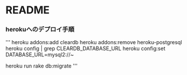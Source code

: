 # README

### herokuへのデプロイ手順

'''
heroku addons:add cleardb
heroku addons:remove heroku-postgresql
heroku config | grep CLEARDB_DATABASE_URL
heroku config:set DATABASE_URL=mysql2://~

heroku run rake db:migrate
'''
